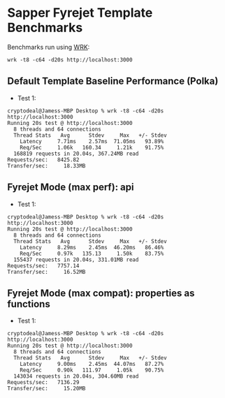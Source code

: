 # Sapper Fyrejet Template Benchmarks

Benchmarks run using [WRK](https://github.com/wg/wrk):

```
wrk -t8 -c64 -d20s http://localhost:3000 
```

## Default Template Baseline Performance (Polka)
* Test 1:
```
cryptodeal@Jamess-MBP Desktop % wrk -t8 -c64 -d20s http://localhost:3000                   
Running 20s test @ http://localhost:3000
  8 threads and 64 connections
  Thread Stats   Avg      Stdev     Max   +/- Stdev
    Latency     7.71ms    2.57ms  71.05ms   93.89%
    Req/Sec     1.06k   160.34     1.21k    91.75%
  168819 requests in 20.04s, 367.24MB read
Requests/sec:   8425.82
Transfer/sec:     18.33MB
```

## Fyrejet Mode (max perf): api
* Test 1:
```
cryptodeal@Jamess-MBP Desktop % wrk -t8 -c64 -d20s http://localhost:3000            
Running 20s test @ http://localhost:3000
  8 threads and 64 connections
  Thread Stats   Avg      Stdev     Max   +/- Stdev
    Latency     8.29ms    2.45ms  46.20ms   86.46%
    Req/Sec     0.97k   135.13     1.50k    83.75%
  155437 requests in 20.04s, 331.01MB read
Requests/sec:   7757.14
Transfer/sec:     16.52MB
```

## Fyrejet Mode (max compat): properties as functions 
* Test 1:
```
cryptodeal@Jamess-MBP Desktop % wrk -t8 -c64 -d20s http://localhost:3000
Running 20s test @ http://localhost:3000
  8 threads and 64 connections
  Thread Stats   Avg      Stdev     Max   +/- Stdev
    Latency     9.00ms    2.45ms  44.07ms   87.27%
    Req/Sec     0.90k   111.97     1.05k    90.75%
  143034 requests in 20.04s, 304.60MB read
Requests/sec:   7136.29
Transfer/sec:     15.20MB
```